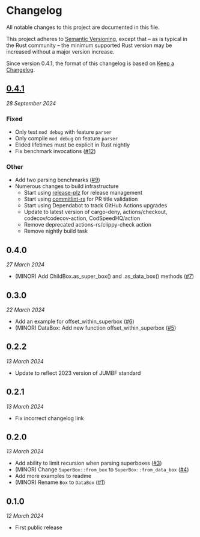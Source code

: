 # Changelog

All notable changes to this project are documented in this file.

This project adheres to [Semantic Versioning](https://semver.org), except that – as is typical in the Rust community – the minimum supported Rust version may be increased without a major version increase.

Since version 0.4.1, the format of this changelog is based on [Keep a Changelog](https://keepachangelog.com/en/1.0.0/).

## [0.4.1](https://github.com/scouten-adobe/jumbf-rs/compare/v0.4.0...v0.4.1)
_28 September 2024_

### Fixed

* Only test `mod debug` with feature `parser`
* Only compile `mod debug` on feature `parser`
* Elided lifetimes must be explicit in Rust nightly
* Fix benchmark invocations ([#12](https://github.com/scouten-adobe/jumbf-rs/pull/12))

### Other

* Add two parsing benchmarks ([#9](https://github.com/scouten-adobe/jumbf-rs/pull/9))
* Numerous changes to build infrastructure
  * Start using [release-plz](https://release-plz.ieni.dev) for release management
  * Start using [commitlint-rs](https://keisukeyamashita.github.io/commitlint-rs/) for PR title validation
  * Start using Dependabot to track GitHub Actions upgrades
  * Update to latest version of cargo-deny, actions/checkout, codecov/codecov-action, CodSpeedHQ/action
  * Remove deprecated actions-rs/clippy-check action
  * Remove nightly build task

## 0.4.0
_27 March 2024_

* (MINOR) Add ChildBox.as_super_box() and .as_data_box() methods ([#7](https://github.com/scouten-adobe/jumbf-rs/pull/7))

## 0.3.0
_22 March 2024_

* Add an example for offset_within_superbox ([#6](https://github.com/scouten-adobe/jumbf-rs/pull/6))
* (MINOR) DataBox: Add new function offset_within_superbox ([#5](https://github.com/scouten-adobe/jumbf-rs/pull/5))

## 0.2.2
_13 March 2024_

* Update to reflect 2023 version of JUMBF standard

## 0.2.1
_13 March 2024_

* Fix incorrect changelog link

## 0.2.0
_13 March 2024_

* Add ability to limit recursion when parsing superboxes ([#3](https://github.com/scouten-adobe/jumbf-rs/pull/3))
* (MINOR) Change `SuperBox::from_box` to `SuperBox::from_data_box` ([#4](https://github.com/scouten-adobe/jumbf-rs/pull/4))
* Add more examples to readme
* (MINOR) Rename `Box` to `DataBox` ([#1](https://github.com/scouten-adobe/jumbf-rs/pull/1))

## 0.1.0
_12 March 2024_

* First public release
